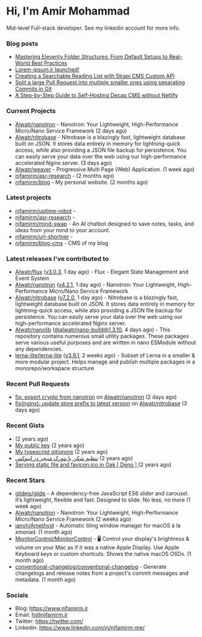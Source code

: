 # Hi, I'm Amir Mohammad

Mid-level Full-stack developer. See my linkedin account for more info.

### Blog posts

- [Mastering Eleventy Folder Structures: From Default Setups to Real-World Best Practices](https://www.njfamirm.ir/en/blog/eleventy-folder-structure-guide/)
- [Lorem-ipsum.ir launched!](https://www.njfamirm.ir/en/blog/lorem-ipsum-ir-launched/)
- [Creating a Searchable Reading List with Strapi CMS Custom API](https://www.njfamirm.ir/en/blog/strapi-custom-api/)
- [Split a large Pull Request into multiple smaller ones using separating Commits in Git](https://www.njfamirm.ir/en/blog/git-separate/)
- [A Step-by-Step Guide to Self-Hosting Decap CMS without Netlify](https://www.njfamirm.ir/en/blog/self-hosting-decap-cms/)


### Current Projects

- [Alwatr/nanotron](https://github.com/Alwatr/nanotron) - Nanotron: Your Lightweight, High-Performance Micro/Nano Service Framework (2 days ago)
- [Alwatr/nitrobase](https://github.com/Alwatr/nitrobase) - Nitrobase is a blazingly fast, lightweight database built on JSON. It stores data entirely in memory for lightning-quick access, while also providing a JSON file backup for persistence. You can easily serve your data over the web using our high-performance accelerated Nginx server. (3 days ago)
- [Alwatr/weaver](https://github.com/Alwatr/weaver) - Progressive Multi Page (Web) Application. (1 week ago)
- [njfamirm/asr-research](https://github.com/njfamirm/asr-research) -  (2 months ago)
- [njfamirm/blog](https://github.com/njfamirm/blog) - My personal website. (2 months ago)

### Latest projects

- [njfamirm/uptime-robot](https://github.com/njfamirm/uptime-robot) - 
- [njfamirm/asr-research](https://github.com/njfamirm/asr-research) - 
- [njfamirm/mind-swap](https://github.com/njfamirm/mind-swap) - An AI chatbot designed to save notes, tasks, and ideas from your mind to your account.
- [njfamirm/url-shortner](https://github.com/njfamirm/url-shortner) - 
- [njfamirm/blog-cms](https://github.com/njfamirm/blog-cms) - CMS of my blog

### Latest releases I've contributed to

- [Alwatr/flux](https://github.com/Alwatr/flux) ([v3.0.3](https://github.com/Alwatr/flux/releases/tag/v3.0.3), 1 day ago) - Flux - Elegant State Management and Event System
- [Alwatr/nanotron](https://github.com/Alwatr/nanotron) ([v4.2.1](https://github.com/Alwatr/nanotron/releases/tag/v4.2.1), 1 day ago) - Nanotron: Your Lightweight, High-Performance Micro/Nano Service Framework
- [Alwatr/nitrobase](https://github.com/Alwatr/nitrobase) ([v7.2.0](https://github.com/Alwatr/nitrobase/releases/tag/v7.2.0), 1 day ago) - Nitrobase is a blazingly fast, lightweight database built on JSON. It stores data entirely in memory for lightning-quick access, while also providing a JSON file backup for persistence. You can easily serve your data over the web using our high-performance accelerated Nginx server.
- [Alwatr/nanolib](https://github.com/Alwatr/nanolib) ([@alwatr/nano-build@1.3.10](https://github.com/Alwatr/nanolib/releases/tag/%40alwatr/nano-build%401.3.10), 4 days ago) - This repository contains numerous small utility packages. These packages serve various useful purposes and are written in nano ESModule without any dependencies.
- [lerna-lite/lerna-lite](https://github.com/lerna-lite/lerna-lite) ([v3.9.1](https://github.com/lerna-lite/lerna-lite/releases/tag/v3.9.1), 2 weeks ago) - Subset of Lerna in a smaller &amp; more modular project. Helps manage and publish multiple packages in a monorepo/workspace structure

### Recent Pull Requests

- [fix: export crypto from nanotron](https://github.com/Alwatr/nanotron/pull/23) on [Alwatr/nanotron](https://github.com/Alwatr/nanotron) (2 days ago)
- [fix(nginx): update store prefix to latest version](https://github.com/Alwatr/nitrobase/pull/297) on [Alwatr/nitrobase](https://github.com/Alwatr/nitrobase) (3 days ago)

### Recent Gists

- [](https://gist.github.com/022d07ecd84e69ad31ef0bcd32d86b59) (2 years ago)
- [My public key](https://gist.github.com/879f720c9ca74a0934ce571b7285ed34) (2 years ago)
- [My typescript gitignore](https://gist.github.com/6a40b1912daab3f91a02a7b53f3f76c3) (2 years ago)
- [تنظیم شکن با نتورک منیجر در لینوکس](https://gist.github.com/cc40c344e89bdcdf77085cbf1fc05162) (2 years ago)
- [Serving static file and favicon.ico in Oak [ Deno ] ](https://gist.github.com/9bcaca2b6a672e729c099193b4aafe9f) (2 years ago)

### Recent Stars

- [glidejs/glide](https://github.com/glidejs/glide) - A dependency-free JavaScript ES6 slider and carousel. It’s lightweight, flexible and fast. Designed to slide. No less, no more (1 week ago)
- [Alwatr/nanotron](https://github.com/Alwatr/nanotron) - Nanotron: Your Lightweight, High-Performance Micro/Nano Service Framework (2 weeks ago)
- [ianyh/Amethyst](https://github.com/ianyh/Amethyst) - Automatic tiling window manager for macOS à la xmonad. (1 month ago)
- [MonitorControl/MonitorControl](https://github.com/MonitorControl/MonitorControl) - 🖥 Control your display&#39;s brightness &amp; volume on your Mac as if it was a native Apple Display. Use Apple Keyboard keys or custom shortcuts. Shows the native macOS OSDs. (1 month ago)
- [conventional-changelog/conventional-changelog](https://github.com/conventional-changelog/conventional-changelog) - Generate changelogs and release notes from a project&#39;s commit messages and metadata. (1 month ago)

### Socials

- Blog: https://www.njfamirm.ir
- Email: hi@njfamirm.ir
- Twitter: https://twitter.com/
- Linkedin: https://www.linkedin.com/in/njfamirm-me/
